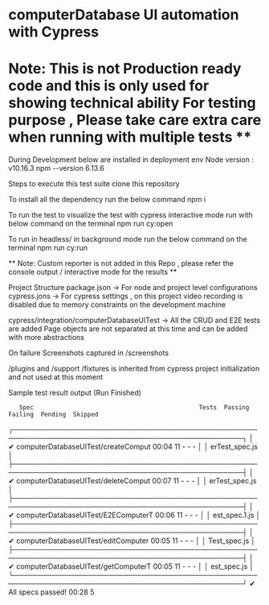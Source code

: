 # computerDatabase UI automation with Cypress
#  Note:  This is not Production ready code and this is only used for showing technical ability For testing purpose , Please take care extra care when running with multiple tests ** 

During Development below are installed in deployment env
Node version : v10.16.3
npm --version 6.13.6

Steps to execute this test suite
clone this repository 

To install all the dependency run the below command
npm i

To run the test 
to visualize the test with cypress interactive mode run with below command on the terminal
npm run cy:open

To run in headless/ in background mode run the below command  on the terminal
npm run cy:run

** Note: Custom reporter is not added in this Repo , please refer the console output / interactive mode for the results ** 


Project Structure
package.json -> For node and project level configurations
cypress.jons -> For cypress settings , on this project video recording is disabled due to memory constraints  on the development machine 

cypress/integration/computerDatabaseUITest -> All the CRUD and E2E tests are added
Page objects are not separated at this time and can be added with more abstractions 

On failure   Screenshots captured in /screenshots

/plugins and /support /fixtures is inherited from cypress project initialization and not used at this moment 

Sample test result output
 (Run Finished)


       Spec                                              Tests  Passing  Failing  Pending  Skipped
  ┌────────────────────────────────────────────────────────────────────────────────────────────────┐
  │ ✔  computerDatabaseUITest/createComput      00:04        11        -        -        - │
  │    erTest_spec.js                             │
  ├────────────────────────────────────────────────────────────────────────────────────────────────┤
  │ ✔  computerDatabaseUITest/deleteComput      00:07        11        -        -        - │
  │    erTest_spec.js                             │
  ├────────────────────────────────────────────────────────────────────────────────────────────────┤
  │ ✔  computerDatabaseUITest/E2EComputerT      00:06        11        -        -        - │
  │    est_spec.1.js                             │
  ├────────────────────────────────────────────────────────────────────────────────────────────────┤
  │ ✔  computerDatabaseUITest/editComputer      00:05        11        -        -        - │
  │    Test_spec.js                             │
  ├────────────────────────────────────────────────────────────────────────────────────────────────┤
  │ ✔  computerDatabaseUITest/getComputerT      00:05        11        -        -        - │
  │    est_spec.js                             │
  └────────────────────────────────────────────────────────────────────────────────────────────────┘
    ✔  All specs passed!                        00:28        5






